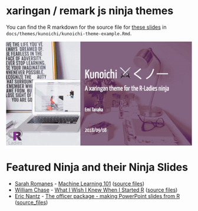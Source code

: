 
xaringan / remark js ninja themes
======


You can find the R markdown for the source file for [these slides](https://emitanaka.github.io/ninja-theme) in `docs/themes/kunoichi/kunoichi-theme-example.Rmd`.


![](docs/themes/kunoichi/images/kunoichi-showcase.gif)

# Featured Ninja and their Ninja Slides

* [Sarah Romanes](https://twitter.com/sarah_romanes) - [Machine Learning 101](http://bit.ly/rladies-sydney-ML-1) ([source files](https://github.com/sarahromanes/r-ladies-ML-1))
* [William Chase](https://twitter.com/W_R_Chase) - [What I Wish I Knew When I Started R](https://www.williamrchase.com/slides/intro_r_anthropology_2018) ([source files](https://github.com/will-r-chase/blog/tree/master/static/slides))
* [Eric Nantz](https://twitter.com/thercast) - [The officer package - making PowerPoint slides from R](https://rpodcast.github.io/officer-advrmarkdown) ([source_files](https://github.com/rpodcast/officer-advrmarkdown))
